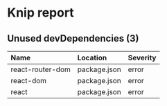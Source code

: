 # Knip report

## Unused devDependencies (3)

| Name             | Location     | Severity |
| :--------------- | :----------- | :------- |
| react-router-dom | package.json | error    |
| react-dom        | package.json | error    |
| react            | package.json | error    |

